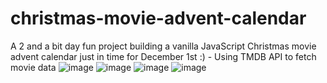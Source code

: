 # christmas-movie-advent-calendar
A 2 and a bit day fun project building a vanilla JavaScript Christmas movie advent calendar just in time for December 1st :) - Using TMDB API to fetch movie data
![image](https://user-images.githubusercontent.com/75576058/144143138-e94acc86-3033-4d2e-8470-d41af25c5e3b.png)
![image](https://user-images.githubusercontent.com/75576058/144143148-1870c426-32ac-4bba-8dd8-0474726777ac.png)
![image](https://user-images.githubusercontent.com/75576058/144143157-97c11044-5e60-4f98-974a-f19cda05ccb4.png)
![image](https://user-images.githubusercontent.com/75576058/144143164-65319bfa-f579-4556-8f7c-705744da807a.png)
